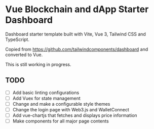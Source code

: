 # Vue Blockchain and dApp Starter Dashboard

Dashboard starter template built with Vite, Vue 3, Tailwind CSS and TypeScript.

Copied from <https://github.com/tailwindcomponents/dashboard> and converted to Vue.

This is still working in progress.

## TODO

- [ ] Add basic linting configurations
- [ ] Add Vuex for state management
- [ ] Change and make a configurable style themes
- [ ] Change the login page with Web3.js and WalletConnect
- [ ] Add vue-chartjs that fetches and displays price information
- [ ] Make components for all major page contents
